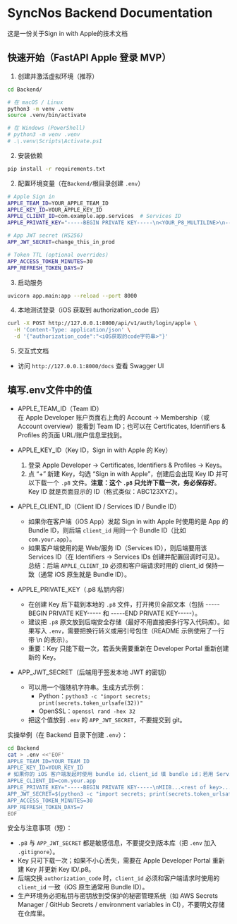 # SyncNos Backend Documentation

这是一份关于Sign in with Apple的技术文档

## 快速开始（FastAPI Apple 登录 MVP）

1. 创建并激活虚拟环境（推荐）

```bash
cd Backend/

# 在 macOS / Linux
python3 -m venv .venv
source .venv/bin/activate

# 在 Windows (PowerShell)
# python3 -m venv .venv
# .\.venv\Scripts\Activate.ps1
```

2. 安装依赖

```bash
pip install -r requirements.txt
```

2. 配置环境变量（在`Backend/`根目录创建 `.env`）

```bash
# Apple Sign in
APPLE_TEAM_ID=YOUR_APPLE_TEAM_ID
APPLE_KEY_ID=YOUR_APPLE_KEY_ID
APPLE_CLIENT_ID=com.example.app.services  # Services ID
APPLE_PRIVATE_KEY="-----BEGIN PRIVATE KEY-----\n<YOUR_P8_MULTILINE>\n-----END PRIVATE KEY-----\n"

# App JWT secret (HS256)
APP_JWT_SECRET=change_this_in_prod

# Token TTL (optional overrides)
APP_ACCESS_TOKEN_MINUTES=30
APP_REFRESH_TOKEN_DAYS=7
```

3. 启动服务

```bash
uvicorn app.main:app --reload --port 8000
```

4. 本地测试登录（iOS 获取到 authorization_code 后）

```bash
curl -X POST http://127.0.0.1:8000/api/v1/auth/login/apple \
  -H 'Content-Type: application/json' \
  -d '{"authorization_code":"<iOS获取的code字符串>"}'
```

5. 交互式文档

- 访问 `http://127.0.0.1:8000/docs` 查看 Swagger UI

## 填写.env文件中的值

- APPLE_TEAM_ID（Team ID）  
  在 Apple Developer 账户页面右上角的 Account -> Membership（或 Account overview）能看到 Team ID；也可以在 Certificates, Identifiers & Profiles 的页面 URL/账户信息里找到。

- APPLE_KEY_ID（Key ID，Sign in with Apple 的 Key）  
  1. 登录 Apple Developer → Certificates, Identifiers & Profiles → Keys。  
  2. 点 “+” 新建 Key，勾选 “Sign in with Apple”，创建后会出现 Key ID 并可以下载一个 `.p8` 文件。**注意：这个 `.p8` 只允许下载一次，务必保存好**。Key ID 就是页面显示的 ID（格式类似：ABC123XYZ）。

- APPLE_CLIENT_ID（Client ID / Services ID / Bundle ID）  
  - 如果你在客户端（iOS App）发起 Sign in with Apple 时使用的是 App 的 Bundle ID，则后端 `client_id` 用同一个 Bundle ID（比如 `com.your.app`）。  
  - 如果客户端使用的是 Web/服务 ID（Services ID），则后端要用该 Services ID（在 Identifiers → Services IDs 创建并配置回调时可见）。  
  总结：后端 `APPLE_CLIENT_ID` 必须和客户端请求时用的 client_id 保持一致（通常 iOS 原生就是 Bundle ID）。

- APPLE_PRIVATE_KEY（.p8 私钥内容）  
  - 在创建 Key 后下载到本地的 `.p8` 文件，打开拷贝全部文本（包括 -----BEGIN PRIVATE KEY----- 和 -----END PRIVATE KEY-----）。  
  - 建议把 `.p8` 原文放到后端安全存储（最好不用直接把多行写入代码库）。如果写入 `.env`，需要把换行转义或用引号包住（README 示例使用了一行带 \n 的表示）。  
  - 重要：Key 只能下载一次，若丢失需要重新在 Developer Portal 重新创建新的 Key。

- APP_JWT_SECRET（后端用于签发本地 JWT 的密钥）  
  - 可以用一个强随机字符串。生成方式示例：  
    - Python：`python3 -c "import secrets; print(secrets.token_urlsafe(32))"`  
    - OpenSSL：`openssl rand -hex 32`  
  - 把这个值放到 `.env` 的 `APP_JWT_SECRET`，不要提交到 git。

实操举例（在 Backend 目录下创建 `.env`）：  
```bash
cd Backend
cat > .env <<'EOF'
APPLE_TEAM_ID=YOUR_TEAM_ID
APPLE_KEY_ID=YOUR_KEY_ID
# 如果你的 iOS 客户端发起时使用 bundle id，client_id 填 bundle id；若用 Services ID 则填 services id
APPLE_CLIENT_ID=com.your.app
APPLE_PRIVATE_KEY="-----BEGIN PRIVATE KEY-----\nMIIB...<rest of key>...\n-----END PRIVATE KEY-----\n"
APP_JWT_SECRET=$(python3 -c "import secrets; print(secrets.token_urlsafe(32))")
APP_ACCESS_TOKEN_MINUTES=30
APP_REFRESH_TOKEN_DAYS=7
EOF
```

安全与注意事项（短）：
- `.p8` 与 `APP_JWT_SECRET` 都是敏感信息，不要提交到版本库（把 `.env` 加入 `.gitignore`）。  
- Key 只可下载一次；如果不小心丢失，需要在 Apple Developer Portal 重新建 Key 并更新 Key ID/.p8。  
- 后端交换 `authorization_code` 时，`client_id` 必须和客户端请求时使用的 `client_id` 一致（iOS 原生通常用 Bundle ID）。  
- 生产环境务必把私钥与密钥放到受保护的秘密管理系统（如 AWS Secrets Manager / GitHub Secrets / environment variables in CI），不要明文存储在仓库里。
